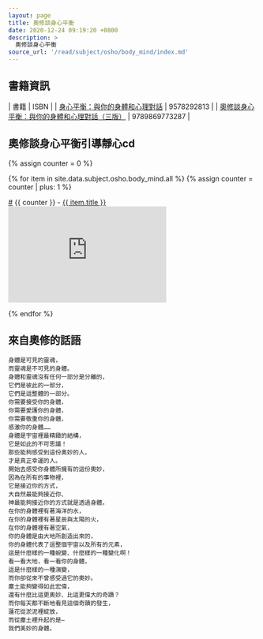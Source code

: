 ```yaml
---
layout: page
title: 奧修談身心平衡
date: 2020-12-24 09:19:20 +0800
description: >
  奧修談身心平衡
source_url: '/read/subject/osho/body_mind/index.md'
---
```



## 書籍資訊

| 書籍 | ISBN |
| [身心平衡：與你的身體和心理對話](https://www.books.com.tw/products/0010230112) | 9578292813 |
| [奧修談身心平衡：與你的身體和心理對話（三版）](https://www.books.com.tw/products/0010853652) | 9789869773287 |


## 奧修談身心平衡引導靜心cd


<div class="row">
{% assign counter = 0 %}

{% for item in site.data.subject.osho.body_mind.all %}
{% assign counter = counter | plus: 1 %}

<div class="col-auto">
	<div class="list-item-title">
		<a href="#{{ item.title }}" name="{{ item.title }}" class="sub-link">#</a>
		{{ counter }} - <a href="https://www.youtube.com/watch?v={{ item.id }}" target="_blank" rel="noopener noreferrer nofollow" class="title-link">{{ item.title }}</a>
	</div>
	<div>
		<iframe src="https://www.youtube.com/embed/{{ item.id }}" type="text/html" width="320" height="195" title="{{ item.title }}" allowfullscreen="1" allow="accelerometer; autoplay; encrypted-media; gyroscope; picture-in-picture" frameborder="0"></iframe>
	</div>
</div>

{% endfor %}

</div>

## 來自奧修的話語

```
身體是可見的靈魂，
而靈魂是不可見的身體。
身體和靈魂沒有任何一部分是分離的，
它們是彼此的一部分，
它們是這整體的一部分。
你需要接受你的身體，
你需要愛護你的身體，
你需要敬重你的身體，
感激你的身體……
身體是宇宙裡最精緻的結構，
它是如此的不可思議！
那些能夠感受到這份奧妙的人，
才是真正幸運的人。
開始去感受你身體所擁有的這份奧妙，
因為在所有的事物裡，
它是接近你的方式，
大自然最能夠接近你、
神最能夠接近你的方式就是透過身體。
在你的身體裡有著海洋的水，
在你的身體裡有著星辰與太陽的火，
在你的身體裡有著空氣，
你的身體是由大地所創造出來的，
你的身體代表了這整個宇宙以及所有的元素，
這是什麼樣的一種蛻變、什麼樣的一種變化啊！
看一看大地，看一看你的身體，
這是什麼樣的一種演變，
而你卻從來不曾感受過它的奧妙。
塵土能夠變得如此宏偉，
還有什麼比這更奧妙、比這更偉大的奇蹟？
而你每天都不斷地看見這個奇蹟的發生，
蓮花從淤泥裡綻放，
而從塵土裡升起的是—
我們美妙的身體。
```



